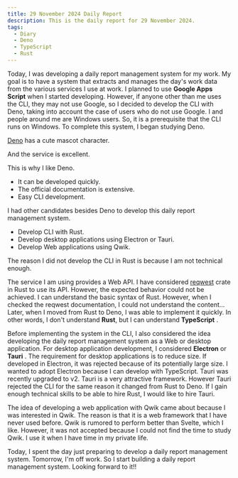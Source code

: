 ```yaml
---
title: 29 November 2024 Daily Report
description: This is the daily report for 29 November 2024.
tags:
  - Diary
  - Deno
  - TypeScript
  - Rust
---
```


Today, I was developing a daily report management system for my work.
My goal is to have a system that extracts and manages the day's work data from the various services I use at work.
I planned to use **Google Apps Script** when I started developing.
However, if anyone other than me uses the CLI, they may not use Google, so I decided to develop the CLI with Deno, taking into account the case of users who do not use Google.
I and people around me are Windows users.
So, it is a prerequisite that the CLI runs on Windows.
To complete this system, I began studying Deno.

[Deno](https://deno.com) has a cute mascot character.

And the service is excellent.

This is why I like Deno.

- It can be developed quickly.
- The official documentation is extensive.
- Easy CLI development.

I had other candidates besides Deno to develop this daily report management system.

- Develop CLI with Rust.
- Develop desktop applications using Electron or Tauri.
- Develop Web applications using Qwik.

The reason I did not develop the CLI in Rust is because I am not technical enough.

The service I am using provides a Web API.
I have considered [reqwest](https://crates.io/crates/reqwest) crate in Rust to use its API.
However, the expected behavior could not be achieved.
I can understand the basic syntax of Rust.
However, when I checked the reqwest documentation, I could not understand the content...
Later, when I moved from Rust to Deno, I was able to implement it quickly.
In other words, I don't understand **Rust**, but I can understand **TypeScript** .

Before implementing the system in the CLI, I also considered the idea developing the daily report management system as a Web or desktop application.
For desktop application development, I considered **Electron** or **Tauri** .
The requirement for desktop applications is to reduce size.
If developed in Electron, it was rejected because of its potentially large size.
I wanted to adopt Electron because I can develop with TypeScript.
Tauri was recently upgraded to v2.
Tauri is a very attractive framework.
However Tauri rejected the CLI for the same reason it changed from Rust to Deno.
If I gain enough technical skills to be able to hire Rust, I would like to hire Tauri.

The idea of developing a web application with Qwik came about because I was interested in Qwik.
The reason is that it is a web framework that I have never used before.
Qwik is rumored to perform better than Svelte, which I like.
However, it was not accepted because I could not find the time to study Qwik.
I use it when I have time in my private life.

Today, I spent the day just preparing to develop a daily report management system.
Tomorrow, I'm off work.
So I start building a daily report management system.
Looking forward to it!!
